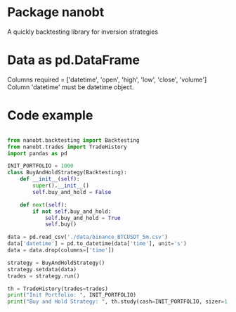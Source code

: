 # Package nanobt

A quickly backtesting library for inversion strategies

# Data as pd.DataFrame

Columns required = ['datetime', 'open', 'high', 'low', 'close', 'volume']
Column 'datetime' must be datetime object.

# Code example


```python

from nanobt.backtesting import Backtesting
from nanobt.trades import TradeHistory
import pandas as pd

INIT_PORTFOLIO = 1000
class BuyAndHoldStrategy(Backtesting):
    def __init__(self):
        super().__init__()
        self.buy_and_hold = False

    def next(self):
        if not self.buy_and_hold:
            self.buy_and_hold = True
            self.buy()

data = pd.read_csv('./data/binance_BTCUSDT_5m.csv')
data['datetime'] = pd.to_datetime(data['time'], unit='s')
data = data.drop(columns=['time'])

strategy = BuyAndHoldStrategy()
strategy.setdata(data)
trades = strategy.run()

th = TradeHistory(trades=trades)
print("Init Portfolio: ", INIT_PORTFOLIO)
print("Buy and Hold Strategy: ", th.study(cash=INIT_PORTFOLIO, sizer=1, commision=0.04, show_plot=False))


```